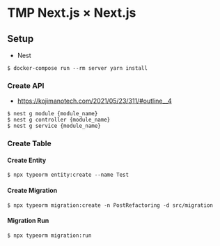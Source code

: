 # TMP Next.js × Next.js

## Setup

- Nest

```
$ docker-compose run --rm server yarn install
```

### Create API

- https://kojimanotech.com/2021/05/23/311/#outline__4

```
$ nest g module {module_name}
$ nest g controller {module_name}
$ nest g service {module_name}
```

### Create Table

#### Create Entity

```
$ npx typeorm entity:create --name Test
```

#### Create Migration

```
$ npx typeorm migration:create -n PostRefactoring -d src/migration
```

#### Migration Run

```
$ npx typeorm migration:run
```
